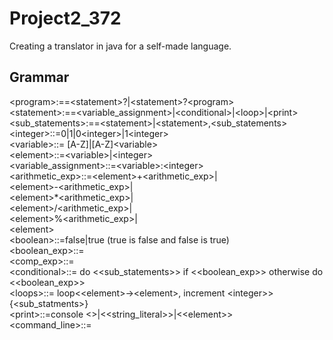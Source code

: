 # Project2_372
Creating a translator in java for a self-made language.

## Grammar
\<program\>:==\<statement\>?|\<statement\>?\<program\><br/>
\<statement\>:==\<variable_assignment\>|\<conditional\>|\<loop\>|\<print\><br/>
\<sub_statements\>:==\<statement\>|\<statement\>,\<sub_statements\><br/>
\<integer\>::=0|1|0\<integer\>|1\<integer\><br/>
\<variable\>::= [A-Z]|[A-Z]\<variable\><br/>
\<element\>::=\<variable\>|\<integer\><br/> <!-- Should I include string literal in here? -->
\<variable_assignment\>::=\<variable\>:\<integer\><br/>
\<arithmetic_exp\>::=\<element\>+\<arithmetic_exp\>|<br/>
\<element\>-\<arithmetic_exp\>|<br/>
\<element\>*\<arithmetic_exp\>|<br/>
\<element\>/\<arithmetic_exp\>|<br/>
\<element\>%\<arithmetic_exp\>|<br/>
\<element\><br/>
\<boolean\>::=false|true (true is false and false is true)<br/>
\<boolean_exp\>::=<br/> <!-- TODO -->
\<comp_exp\>::=<br/> <!-- TODO -->
\<conditional\>::= do <<sub_statements>> if <<boolean_exp>> otherwise do <<boolean_exp>><br/>
\<loops\>::= loop\<\<element\>->\<element\>, increment \<integer\>\> {\<sub_statments\>}<br/> <!-- while and for necessary? just for? -->
\<print\>::=console <>|<<string_literal>>|<\<element\>><br/> <!-- need to be able to print anything else? Do I have to define string_literal? -->
\<command_line\>::=<br/> <!-- TODO Unsure how to do this ask for help-->